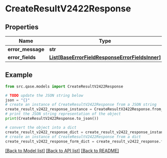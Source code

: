 # CreateResultV2422Response


## Properties

Name | Type | Description | Notes
------------ | ------------- | ------------- | -------------
**error_message** | **str** |  | [optional] 
**error_fields** | [**List[BaseErrorFieldResponseErrorFieldsInner]**](BaseErrorFieldResponseErrorFieldsInner.md) |  | [optional] 

## Example

```python
from src.qase.models import CreateResultV2422Response

# TODO update the JSON string below
json = "{}"
# create an instance of CreateResultV2422Response from a JSON string
create_result_v2422_response_instance = CreateResultV2422Response.from_json(json)
# print the JSON string representation of the object
print(CreateResultV2422Response.to_json())

# convert the object into a dict
create_result_v2422_response_dict = create_result_v2422_response_instance.to_dict()
# create an instance of CreateResultV2422Response from a dict
create_result_v2422_response_form_dict = create_result_v2422_response.from_dict(create_result_v2422_response_dict)
```
[[Back to Model list]](../README.md#documentation-for-models) [[Back to API list]](../README.md#documentation-for-api-endpoints) [[Back to README]](../README.md)



